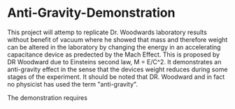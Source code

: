 # Anti-Gravity-Demonstration

This project will attemp to replicate Dr. Woodwards laboratory results without benefit of vacuum where he showed that mass and therefore weight can be altered in the laboratory by changing the energy in an accelerating capacitance device as predected by the Mach Effect. This is proposed by DR Woodward due to Einsteins second law, M = E/C^2. It demonstrates an anti-gravity effect in the sense that the devices weight reduces during some stages of the experiment. It should be noted that DR. Woodward and in fact no physicist has used the term "anti-gravity".

The demonstration requires 
